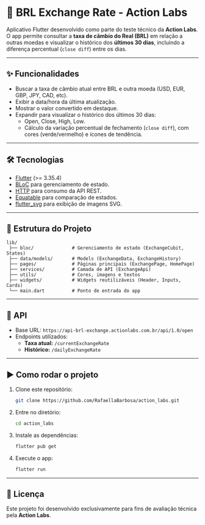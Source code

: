 # 📱 BRL Exchange Rate - Action Labs

Aplicativo Flutter desenvolvido como parte do teste técnico da **Action Labs**.  
O app permite consultar a **taxa de câmbio do Real (BRL)** em relação a outras moedas e visualizar o histórico dos **últimos 30 dias**, incluindo a diferença percentual (`close diff`) entre os dias.

---

## ✨ Funcionalidades
- Buscar a taxa de câmbio atual entre BRL e outra moeda (USD, EUR, GBP, JPY, CAD, etc).
- Exibir a data/hora da última atualização.
- Mostrar o valor convertido em destaque.
- Expandir para visualizar o histórico dos últimos 30 dias:
  - Open, Close, High, Low.
  - Cálculo da variação percentual de fechamento (`close diff`), com cores (verde/vermelho) e ícones de tendência.

---

## 🛠️ Tecnologias
- [Flutter](https://flutter.dev/) (>=  3.35.4)
- [BLoC](https://bloclibrary.dev/) para gerenciamento de estado.
- [HTTP](https://pub.dev/packages/http) para consumo da API REST.
- [Equatable](https://pub.dev/packages/equatable) para comparação de estados.
- [flutter_svg](https://pub.dev/packages/flutter_svg) para exibição de imagens SVG.

---

## 📂 Estrutura do Projeto
```
lib/
 ├── bloc/              # Gerenciamento de estado (ExchangeCubit, States)
 ├── data/models/       # Models (ExchangeData, ExchangeHistory)
 ├── pages/             # Páginas principais (ExchangePage, HomePage)
 ├── services/          # Camada de API (ExchangeApi)
 ├── utils/             # Cores, imagens e textos
 ├── widgets/           # Widgets reutilizáveis (Header, Inputs, Cards)
 └── main.dart          # Ponto de entrada do app
```

---

## 🔑 API
- Base URL: `https://api-brl-exchange.actionlabs.com.br/api/1.0/open`
- Endpoints utilizados:
  - **Taxa atual:** `/currentExchangeRate`
  - **Histórico:** `/dailyExchangeRate`

---

## ▶️ Como rodar o projeto
1. Clone este repositório:
   ```bash
   git clone https://github.com/RafaellaBarbosa/action_labs.git
   ```
2. Entre no diretório:
   ```bash
   cd action_labs
   ```
3. Instale as dependências:
   ```bash
   flutter pub get
   ```
4. Execute o app:
   ```bash
   flutter run
   ```

---

## 📜 Licença
Este projeto foi desenvolvido exclusivamente para fins de avaliação técnica pela **Action Labs**.
